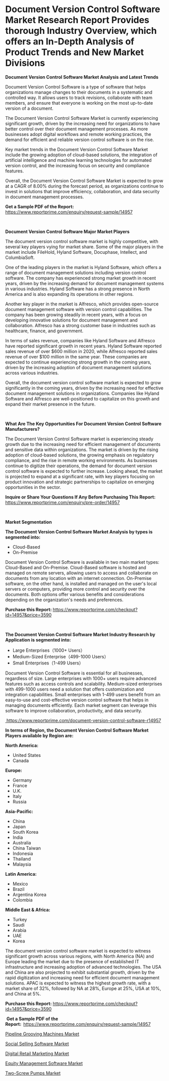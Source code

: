 <p><h1>Document Version Control Software Market Research Report Provides thorough Industry Overview, which offers an In-Depth Analysis of Product Trends and New Market Divisions</h1></p><p><strong>Document Version Control Software Market Analysis and Latest Trends</strong></p>
<p><p>Document Version Control Software is a type of software that helps organizations manage changes to their documents in a systematic and controlled way. It allows users to track revisions, collaborate with team members, and ensure that everyone is working on the most up-to-date version of a document.</p><p>The Document Version Control Software Market is currently experiencing significant growth, driven by the increasing need for organizations to have better control over their document management processes. As more businesses adopt digital workflows and remote working practices, the demand for efficient and reliable version control software is on the rise.</p><p>Key market trends in the Document Version Control Software Market include the growing adoption of cloud-based solutions, the integration of artificial intelligence and machine learning technologies for automated version control, and the increasing focus on security and compliance features.</p><p>Overall, the Document Version Control Software Market is expected to grow at a CAGR of 8.00% during the forecast period, as organizations continue to invest in solutions that improve efficiency, collaboration, and data security in document management processes.</p></p>
<p><strong>Get a Sample PDF of the Report:&nbsp;</strong> <a href="https://www.reportprime.com/enquiry/request-sample/14957">https://www.reportprime.com/enquiry/request-sample/14957</a></p>
<p>&nbsp;</p>
<p><strong>Document Version Control Software Major Market Players</strong></p>
<p><p>The document version control software market is highly competitive, with several key players vying for market share. Some of the major players in the market include FileHold, Hyland Software, Docuphase, Intellect, and ColumbiaSoft.</p><p>One of the leading players in the market is Hyland Software, which offers a range of document management solutions including version control software. The company has experienced strong market growth in recent years, driven by the increasing demand for document management systems in various industries. Hyland Software has a strong presence in North America and is also expanding its operations in other regions.</p><p>Another key player in the market is Alfresco, which provides open-source document management software with version control capabilities. The company has been growing steadily in recent years, with a focus on developing innovative solutions for document management and collaboration. Alfresco has a strong customer base in industries such as healthcare, finance, and government.</p><p>In terms of sales revenue, companies like Hyland Software and Alfresco have reported significant growth in recent years. Hyland Software reported sales revenue of over $600 million in 2020, while Alfresco reported sales revenue of over $100 million in the same year. These companies are expected to continue experiencing strong growth in the coming years, driven by the increasing adoption of document management solutions across various industries.</p><p>Overall, the document version control software market is expected to grow significantly in the coming years, driven by the increasing need for effective document management solutions in organizations. Companies like Hyland Software and Alfresco are well-positioned to capitalize on this growth and expand their market presence in the future.</p></p>
<p>&nbsp;</p>
<p><strong>What Are The Key Opportunities For Document Version Control Software Manufacturers?</strong></p>
<p><p>The Document Version Control Software market is experiencing steady growth due to the increasing need for efficient management of documents and sensitive data within organizations. The market is driven by the rising adoption of cloud-based solutions, the growing emphasis on regulatory compliance, and the rise in remote working environments. As businesses continue to digitize their operations, the demand for document version control software is expected to further increase. Looking ahead, the market is projected to expand at a significant rate, with key players focusing on product innovation and strategic partnerships to capitalize on emerging opportunities in the sector.</p></p>
<p><strong>Inquire or Share Your Questions If Any Before Purchasing This Report:</strong> <a href="https://www.reportprime.com/enquiry/pre-order/14957">https://www.reportprime.com/enquiry/pre-order/14957</a></p>
<p>&nbsp;</p>
<p><strong>Market Segmentation</strong></p>
<p><strong>The Document Version Control Software Market Analysis by types is segmented into:</strong></p>
<p><ul><li>Cloud-Based</li><li>On-Premise</li></ul></p>
<p><p>Document Version Control Software is available in two main market types: Cloud-Based and On-Premise. Cloud-Based software is hosted and managed on remote servers, allowing users to access and collaborate on documents from any location with an internet connection. On-Premise software, on the other hand, is installed and managed on the user's local servers or computers, providing more control and security over the documents. Both options offer various benefits and considerations depending on the organization's needs and preferences.</p></p>
<p><strong>Purchase this Report:&nbsp;</strong><a href="https://www.reportprime.com/checkout?id=14957&price=3590">https://www.reportprime.com/checkout?id=14957&price=3590</a></p>
<p>&nbsp;</p>
<p><strong>The Document Version Control Software Market Industry Research by Application is segmented into:</strong></p>
<p><ul><li>Large Enterprises（1000+ Users）</li><li>Medium-Sized Enterprise（499-1000 Users）</li><li>Small Enterprises（1-499 Users）</li></ul></p>
<p><p>Document Version Control Software is essential for all businesses, regardless of size. Large enterprises with 1000+ users require advanced features such as access controls and scalability. Medium-sized enterprises with 499-1000 users need a solution that offers customization and integration capabilities. Small enterprises with 1-499 users benefit from an easy-to-use and cost-effective version control software that helps in managing documents efficiently. Each market segment can leverage this software to improve collaboration, productivity, and data security.</p></p>
<p><a href="https://www.reportprime.com/document-version-control-software-r14957">&nbsp;https://www.reportprime.com/document-version-control-software-r14957</a></p>
<p><strong>In terms of Region, the Document Version Control Software Market Players available by Region are:</strong></p>
<p>
    <p> <strong> North America: </strong>
        <ul>
            <li>United States</li>
            <li>Canada</li>
        </ul>
        </p> 
    <p> <strong> Europe: </strong>
        <ul>
            <li>Germany</li>
            <li>France</li>
            <li>U.K.</li>
            <li>Italy</li>
            <li>Russia</li>
        </ul>
        </p> 
    <p> <strong> Asia-Pacific: </strong>
        <ul>
            <li>China</li>
            <li>Japan</li>
            <li>South Korea</li>
            <li>India</li>
            <li>Australia</li>
            <li>China Taiwan</li>
            <li>Indonesia</li>
            <li>Thailand</li>
            <li>Malaysia</li>
        </ul>
        </p> 
    <p> <strong> Latin America: </strong>
        <ul>
            <li>Mexico</li>
            <li>Brazil</li>
            <li>Argentina Korea</li>
            <li>Colombia</li>
        </ul>
        </p> 
    <p> <strong> Middle East & Africa: </strong>
        <ul>
            <li>Turkey</li>
            <li>Saudi</li>
            <li>Arabia</li>
            <li>UAE</li>
            <li>Korea</li>
        </ul>
    </p>
    </p>
<p><p>The document version control software market is expected to witness significant growth across various regions, with North America (NA) and Europe leading the market due to the presence of established IT infrastructure and increasing adoption of advanced technologies. The USA and China are also projected to exhibit substantial growth, driven by the rapid digitization and increasing need for efficient document management solutions. APAC is expected to witness the highest growth rate, with a market share of 32%, followed by NA at 28%, Europe at 25%, USA at 10%, and China at 5%.</p></p>
<p><strong>Purchase this Report: </strong><a href="https://www.reportprime.com/checkout?id=14957&price=3590">https://www.reportprime.com/checkout?id=14957&price=3590</a></p>
<p>&nbsp;<strong>Get a Sample PDF of the Report:&nbsp;&nbsp;</strong><a href="https://www.reportprime.com/enquiry/request-sample/14957">https://www.reportprime.com/enquiry/request-sample/14957</a></p>
<p><strong></strong></p>
<p><p><a href="https://www.linkedin.com/pulse/future-trends-global-pipeline-grooving-machines-market-insights-a5iec">Pipeline Grooving Machines Market</a></p><p><a href="https://github.com/angelajermaine/Market-Research-Report-List-4/blob/main/social-selling-software-market.md">Social Selling Software Market</a></p><p><a href="https://issuu.com/reportprime-2/docs/digital-retail-marketing-market-size-2030.pptx">Digital Retail Marketing Market</a></p><p><a href="https://github.com/brendafegmorris532/Market-Research-Report-List-1/blob/main/equity-management-software-market.md">Equity Management Software Market</a></p><p><a href="https://www.linkedin.com/pulse/two-screw-pumps-market-share-new-trends-analysis-its-type-application-r2djc">Two-Screw Pumps Market</a></p></p>